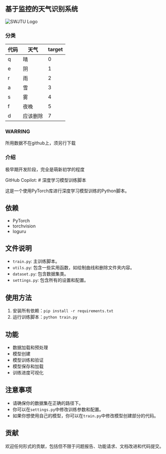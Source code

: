 ## 基于监控的天气识别系统

![SWJTU Logo](https://www.swjtu.edu.cn/images/logo.png)

### 分类

| 代码 | 天气     | target |
| ---- | -------- | ------ |
| q    | 晴       | 0      |
| e    | 阴       | 1      |
| r    | 雨       | 2      |
| a    | 雪       | 3     |
| s    | 雾       | 4      |
| f    | 夜晚     | 5      |
| d    | 应该删除 | 7      |

### WARRING

所用数据不在github上，须另行下载

### 介绍

极早期开发阶段，完全是萌新初学的程度

GitHub Copilot: # 深度学习模型训练脚本

这是一个使用PyTorch库进行深度学习模型训练的Python脚本。

## 依赖

- PyTorch
- torchvision
- loguru

## 文件说明

- `train.py`: 主训练脚本。
- `utils.py`: 包含一些实用函数，如绘制曲线和删除文件夹内容。
- `dataset.py`: 包含数据集类。
- `settings.py`: 包含所有的设置和配置。

## 使用方法

1. 安装所有依赖：`pip install -r requirements.txt`
2. 运行训练脚本：`python train.py`

## 功能

- 数据加载和预处理
- 模型创建
- 模型训练和验证
- 模型保存和加载
- 训练进度可视化

## 注意事项

- 请确保你的数据集在正确的路径下。
- 你可以在`settings.py`中修改训练参数和配置。
- 如果你想使用自己的模型，你可以在`train.py`中修改模型创建部分的代码。

## 贡献

欢迎任何形式的贡献，包括但不限于问题报告、功能请求、文档改进和代码提交。
